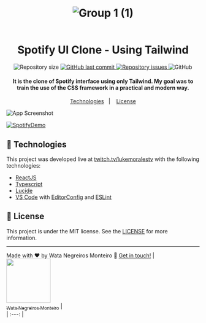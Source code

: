 <h1 align="center">

![Group 1 (1)](https://user-images.githubusercontent.com/90472705/232772814-4caa0ad3-fc2c-411d-85c4-33023886ecdd.png)

<br>
Spotify UI Clone - Using Tailwind
</h1>

<p align="center">

  <img alt="Repository size" src="https://img.shields.io/github/repo-size/WataNegreirosMonteiro/tailwind-spotify-ui-clone.svg">
  <a href="https://github.com/lukemorales/bancointer/commits/master">
    <img alt="GitHub last commit" src="https://img.shields.io/github/last-commit/WataNegreirosMonteiro/tailwind-spotify-ui-clone.svg">
  </a>

  <a href="https://github.com/lukemorales/bancointer/issues">
    <img alt="Repository issues" src="https://img.shields.io/github/issues/WataNegreirosMonteiro/tailwind-spotify-ui-clone.svg">
  </a>

  <img alt="GitHub" src="https://img.shields.io/github/license/WataNegreirosMonteiro/tailwind-spotify-ui-clone.svg">
</p>

<h4 align="center">
  It is the clone of Spotify interface using only Tailwind. My goal was to train the use of the CSS framework in a practical and modern way.
</h4>

<p align="center">
  <a href="#rocket-technologies">Technologies</a>&nbsp;&nbsp;&nbsp;|&nbsp;&nbsp;&nbsp;
  <a href="#memo-license">License</a>
</p>

![App Screenshot](https://user-images.githubusercontent.com/90472705/232779563-36bab8a6-c4e8-4385-8ea8-efdc9ec908e0.png)
<p align="center">

<a href="https://bancointer-redesign.netlify.app" target="_blank">

[![SpotifyDemo](https://user-images.githubusercontent.com/90472705/232781698-704c8888-430d-47f4-aa9e-48d1fb9daadc.png)](google.com)
</a>

</p>

## :rocket: Technologies

This project was developed live at [twitch.tv/lukemoralestv](https://www.twitch.tv/lukemoralestv) with the following technologies:

- [ReactJS](https://reactjs.org/)
- [Typescript][ts]
- [Lucide](https://lucide.dev/)
- [VS Code][vscode] with [EditorConfig][vceditconfig] and [ESLint][vceslint]

## :memo: License

This project is under the MIT license. See the [LICENSE](https://github.com/lukemorales/bancointer/blob/master/LICENSE) for more information.

---

Made with ♥ by Wata Negreiros Monteiro :wave: [Get in touch!](https://www.linkedin.com/in/wata-negreiros-monteiro-2a94ab1a7/)
| [<img src="https://avatars.githubusercontent.com/u/90472705?v=4" width=115><br><sub>Wata Negreiros Monteiro</sub>](https://github.com/WataNegreirosMonteiro) |  
| :---: | 


[ts]: https://www.typescriptlang.org
[vscode]: https://code.visualstudio.com/
[vceditconfig]: https://marketplace.visualstudio.com/items?itemName=EditorConfig.EditorConfig
[vceslint]: https://marketplace.visualstudio.com/items?itemName=dbaeumer.vscode-eslint
